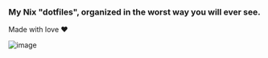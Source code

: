 ### My Nix "dotfiles", organized in the worst way you will ever see.

Made with love ❤️

![image](./Extras/Screenshots/SecondUnix.png)
